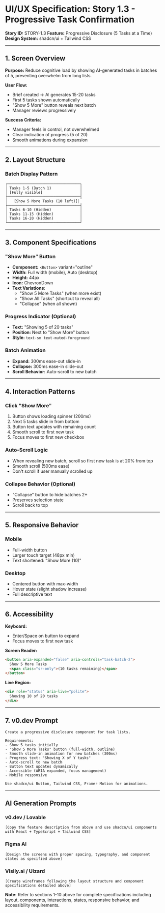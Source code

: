 # UI/UX Specification: Story 1.3 - Progressive Task Confirmation

**Story ID:** STORY-1.3
**Feature:** Progressive Disclosure (5 Tasks at a Time)
**Design System:** shadcn/ui + Tailwind CSS

---

## 1. Screen Overview

**Purpose:** Reduce cognitive load by showing AI-generated tasks in batches of 5, preventing overwhelm from long lists.

**User Flow:**
- Brief created → AI generates 15-20 tasks
- First 5 tasks shown automatically
- "Show 5 More" button reveals next batch
- Manager reviews progressively

**Success Criteria:**
- Manager feels in control, not overwhelmed
- Clear indication of progress (5 of 20)
- Smooth animations during expansion

---

## 2. Layout Structure

### Batch Display Pattern
```
┌─────────────────────────────────┐
│ Tasks 1-5 (Batch 1)             │
│ [Fully visible]                 │
├─────────────────────────────────┤
│   [Show 5 More Tasks (10 left)]│
├─────────────────────────────────┤
│ Tasks 6-10 (Hidden)             │
│ Tasks 11-15 (Hidden)            │
│ Tasks 16-20 (Hidden)            │
└─────────────────────────────────┘
```

---

## 3. Component Specifications

### "Show More" Button
- **Component:** `<Button>` variant="outline"
- **Width:** Full width (mobile), Auto (desktop)
- **Height:** 44px
- **Icon:** ChevronDown
- **Text Variations:**
  - "Show 5 More Tasks" (when more exist)
  - "Show All Tasks" (shortcut to reveal all)
  - "Collapse" (when all shown)

### Progress Indicator (Optional)
- **Text:** "Showing 5 of 20 tasks"
- **Position:** Next to "Show More" button
- **Style:** `text-sm text-muted-foreground`

### Batch Animation
- **Expand:** 300ms ease-out slide-in
- **Collapse:** 300ms ease-in slide-out
- **Scroll Behavior:** Auto-scroll to new batch

---

## 4. Interaction Patterns

### Click "Show More"
1. Button shows loading spinner (200ms)
2. Next 5 tasks slide in from bottom
3. Button text updates with remaining count
4. Smooth scroll to first new task
5. Focus moves to first new checkbox

### Auto-Scroll Logic
- When revealing new batch, scroll so first new task is at 20% from top
- Smooth scroll (500ms ease)
- Don't scroll if user manually scrolled up

### Collapse Behavior (Optional)
- "Collapse" button to hide batches 2+
- Preserves selection state
- Scroll back to top

---

## 5. Responsive Behavior

### Mobile
- Full-width button
- Larger touch target (48px min)
- Text shortened: "Show More (10)"

### Desktop
- Centered button with max-width
- Hover state (slight shadow increase)
- Full descriptive text

---

## 6. Accessibility

**Keyboard:**
- Enter/Space on button to expand
- Focus moves to first new task

**Screen Reader:**
```html
<button aria-expanded="false" aria-controls="task-batch-2">
  Show 5 More Tasks
  <span class="sr-only">(10 tasks remaining)</span>
</button>
```

**Live Region:**
```html
<div role="status" aria-live="polite">
  Showing 10 of 20 tasks
</div>
```

---

## 7. v0.dev Prompt

```
Create a progressive disclosure component for task lists.

Requirements:
- Show 5 tasks initially
- "Show 5 More Tasks" button (full-width, outline)
- Smooth slide-in animation for new batches (300ms)
- Progress text: "Showing X of Y tasks"
- Auto-scroll to new batch
- Button text updates dynamically
- Accessible (ARIA expanded, focus management)
- Mobile responsive

Use shadcn/ui Button, Tailwind CSS, Framer Motion for animations.
```

---

## AI Generation Prompts

### v0.dev / Lovable
```
[Copy the feature description from above and use shadcn/ui components with React + TypeScript + Tailwind CSS]
```

### Figma AI
```
[Design the screens with proper spacing, typography, and component states as specified above]
```

### Visily.ai / Uizard
```
[Create wireframes following the layout structure and component specifications detailed above]
```

**Note:** Refer to sections 1-10 above for complete specifications including layout, components, interactions, states, responsive behavior, and accessibility requirements.
